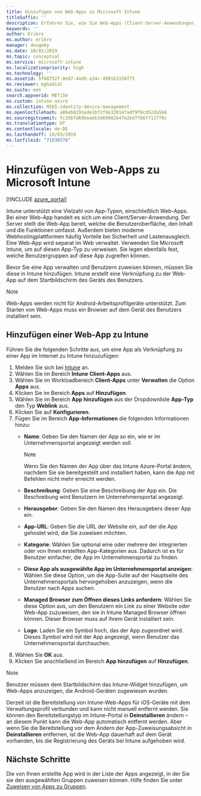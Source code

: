 ```yaml
---
title: Hinzufügen von Web-Apps zu Microsoft Intune
titleSuffix: ''
description: Erfahren Sie, wie Sie Web-Apps (Client-Server-Anwendungen) zu Microsoft Intune hinzufügen.
keywords: ''
author: Erikre
ms.author: erikre
manager: dougeby
ms.date: 10/02/2019
ms.topic: conceptual
ms.service: microsoft-intune
ms.localizationpriority: high
ms.technology: ''
ms.assetid: 5f08752f-0e87-4ad9-a34c-4991b3150775
ms.reviewer: mghadial
ms.suite: ems
search.appverid: MET150
ms.custom: intune-azure
ms.collection: M365-identity-device-management
ms.openlocfilehash: a8beb8291ede1bf2fde32014fadf9f8cd52da5b6
ms.sourcegitcommit: fc356fd69beaeb3d69982b47e2bdffb6f7127f8c
ms.translationtype: HT
ms.contentlocale: de-DE
ms.lasthandoff: 10/03/2019
ms.locfileid: "71830576"
---
```

# <a name="add-web-apps-to-microsoft-intune"></a>Hinzufügen von Web-Apps zu Microsoft Intune

[!INCLUDE [azure_portal](../includes/azure_portal.md)]

Intune unterstützt eine Vielzahl von App-Typen, einschließlich Web-Apps. Bei einer Web-App handelt es sich um eine Client/Server-Anwendung. Der Server stellt die Web-App bereit, welche die Benutzeroberfläche, den Inhalt und die Funktionen umfasst. Außerdem bieten moderne Webhostingplattformen häufig Vorteile bei Sicherheit und Lastenausgleich. Eine Web-App wird separat im Web verwaltet. Verwenden Sie Microsoft Intune, um auf diesen App-Typ zu verweisen. Sie legen ebenfalls fest, welche Benutzergruppen auf diese App zugreifen können. 

Bevor Sie eine App verwalten und Benutzern zuweisen können, müssen Sie diese in Intune hinzufügen. Intune erstellt eine Verknüpfung zu der Web-App auf dem Startbildschirm des Geräts des Benutzers.

> [!Note]
> Web-Apps werden nicht für Android-Arbeitsprofilgeräte unterstützt. Zum Starten von Web-Apps muss ein Browser auf dem Gerät des Benutzers installiert sein.

## <a name="add-a-web-app-to-intune"></a>Hinzufügen einer Web-App zu Intune
Führen Sie die folgenden Schritte aus, um eine App als Verknüpfung zu einer App im Internet zu Intune hinzuzufügen:

1. Melden Sie sich bei [Intune](https://go.microsoft.com/fwlink/?linkid=2090973) an.
3. Wählen Sie im Bereich **Intune** **Client-Apps** aus.
4. Wählen Sie im Workloadbereich **Client-Apps** unter **Verwalten** die Option **Apps** aus.
5. Klicken Sie im Bereich **Apps** auf **Hinzufügen**.
6. Wählen Sie im Bereich **App hinzufügen** aus der Dropdownliste **App-Typ** den Typ **Weblink** aus.
7. Klicken Sie auf **Konfigurieren**.
8. Fügen Sie im Bereich **App-Informationen** die folgenden Informationen hinzu:
    - **Name**:  Geben Sie den Namen der App so ein, wie er im Unternehmensportal angezeigt werden soll. 

        > [!NOTE]
        > Wenn Sie den Namen der App über das Intune Azure-Portal ändern, nachdem Sie sie bereitgestellt und installiert haben, kann die App mit Befehlen nicht mehr erreicht werden.

    - **Beschreibung**: Geben Sie eine Beschreibung der App ein. Die Beschreibung wird Benutzern im Unternehmensportal angezeigt.
    - **Herausgeber**: Geben Sie den Namen des Herausgebers dieser App ein.
    - **App-URL**: Geben Sie die URL der Website ein, auf der die App gehostet wird, die Sie zuweisen möchten.
    - **Kategorie**: Wählen Sie optional eine oder mehrere der integrierten oder von Ihnen erstellten App-Kategorien aus. Dadurch ist es für Benutzer einfacher, die App im Unternehmensportal zu finden.
    - **Diese App als ausgewählte App im Unternehmensportal anzeigen**: Wählen Sie diese Option, um die App-Suite auf der Hauptseite des Unternehmensportals hervorgehoben anzuzeigen, wenn die Benutzer nach Apps suchen.
    - **Managed Browser zum Öffnen dieses Links anfordern**: Wählen Sie diese Option aus, um den Benutzern ein Link zu einer Website oder Web-App zuzuweisen, den sie in Intune Managed Browser öffnen können. Dieser Browser muss auf ihrem Gerät installiert sein.
    - **Logo**: Laden Sie ein Symbol hoch, das der App zugeordnet wird. Dieses Symbol wird mit der App angezeigt, wenn Benutzer das Unternehmensportal durchsuchen.
9. Wählen Sie **OK** aus.
10. Klicken Sie anschließend im Bereich **App hinzufügen** auf **Hinzufügen**.

> [!Note]
> Benutzer müssen dem Startbildschirm das Intune-Widget hinzufügen, um Web-Apps anzuzeigen, die Android-Geräten zugewiesen wurden.
>
> Derzeit ist die Bereitstellung von Intune-Web-Apps für iOS-Geräte mit dem Verwaltungsprofil verbunden und kann nicht manuell entfernt werden. Sie können den Bereitstellungstyp im Intune-Portal in **Deinstallieren** ändern – an diesem Punkt kann die Web-App automatisch entfernt werden. Aber wenn Sie die Bereitstellung vor dem Ändern der App-Zuweisungsabsicht in **Deinstallieren** entfernen, ist die Web-App dauerhaft auf dem Gerät vorhanden, bis die Registrierung des Geräts bei Intune aufgehoben wird.

## <a name="next-steps"></a>Nächste Schritte

Die von Ihnen erstellte App wird in der Liste der Apps angezeigt, in der Sie sie den ausgewählten Gruppen zuweisen können. Hilfe finden Sie unter [Zuweisen von Apps zu Gruppen](apps-deploy.md). 
